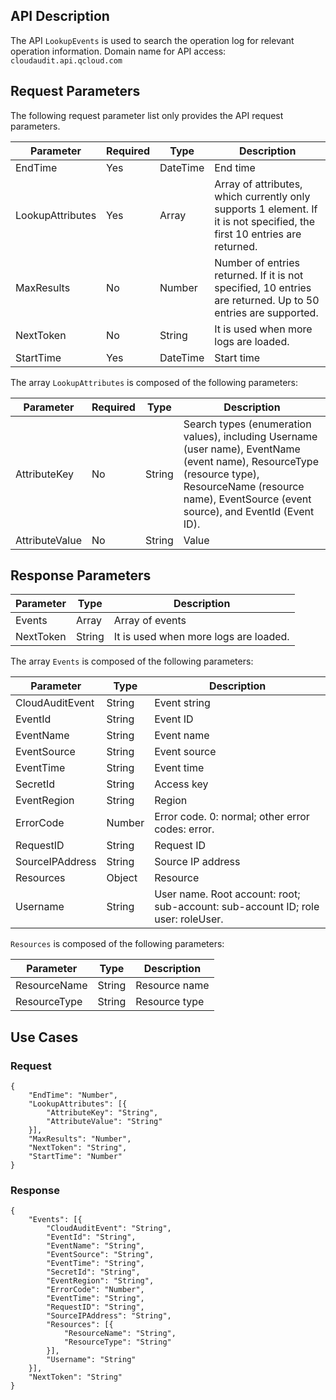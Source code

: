 
## API Description
The API `LookupEvents` is used to search the operation log for relevant operation information.
Domain name for API access: `cloudaudit.api.qcloud.com`


## Request Parameters
The following request parameter list only provides the API request parameters.

| Parameter | Required | Type | Description |
|---------|---------|---------|--------|
| EndTime | Yes | DateTime | End time |
| LookupAttributes | Yes | Array | Array of attributes, which currently only supports 1 element. If it is not specified, the first 10 entries are returned. |
| MaxResults | No | Number | Number of entries returned. If it is not specified, 10 entries are returned. Up to 50 entries are supported. |
| NextToken | No | String | It is used when more logs are loaded. |
| StartTime | Yes | DateTime | Start time |

The array `LookupAttributes` is composed of the following parameters:

| Parameter | Required | Type | Description |
|---------|---------|---------|--------|
| AttributeKey | No |	String | Search types (enumeration values), including Username (user name), EventName (event name), ResourceType (resource type), ResourceName (resource name), EventSource (event source), and EventId (Event ID). |
| AttributeValue | No |	String	| Value |


## Response Parameters

| Parameter | Type | Description |
|---------|---------|---------|
| Events | Array | Array of events |
| NextToken | String | It is used when more logs are loaded. |

The array `Events` is composed of the following parameters:


| Parameter | Type | Description |
|---------|---------|---------|
| CloudAuditEvent | String | Event string |
| EventId | String | Event ID |
| EventName | String | Event name |
| EventSource | String | Event source |
| EventTime | String | Event time |
| SecretId | String | Access key |
| EventRegion | String | Region |
| ErrorCode | Number | Error code. 0: normal; other error codes: error. |
| RequestID | String | Request ID |
| SourceIPAddress | String | Source IP address |
| Resources | Object | Resource |
| Username | String | User name. Root account: root; sub-account: sub-account ID; role user: roleUser. |

`Resources` is composed of the following parameters:

| Parameter | Type | Description |
|---------|---------|---------|
| ResourceName | String | Resource name |
| ResourceType | String |	Resource type |



## Use Cases
### Request

```
{
	"EndTime": "Number",
	"LookupAttributes": [{
		"AttributeKey": "String",
		"AttributeValue": "String"
	}],
	"MaxResults": "Number",
	"NextToken": "String",
	"StartTime": "Number"
}
```
### Response

```
{
	"Events": [{
		"CloudAuditEvent": "String",
		"EventId": "String",
		"EventName": "String",
		"EventSource": "String",
		"EventTime": "String",
		"SecretId": "String",
		"EventRegion": "String",
		"ErrorCode": "Number",
		"EventTime": "String",
		"RequestID": "String",
		"SourceIPAddress": "String",
		"Resources": [{
			"ResourceName": "String",
			"ResourceType": "String"
		}],
		"Username": "String"
	}],
	"NextToken": "String"
}
```
